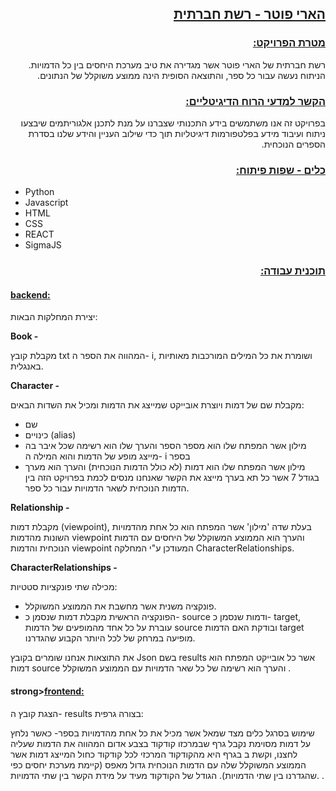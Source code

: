 <p dir="rtl">
<h2 dir="rtl"><strong><span style="text-decoration:underline;">הארי פוטר - רשת חברתית</span></strong></p></h2>


<p dir="rtl">
<h3 dir="rtl"><strong><span style="text-decoration:underline;">מטרת הפרויקט:</span></strong></p></h3>


<p dir="rtl">רשת חברתית של הארי פוטר אשר מגדירה את טיב מערכת היחסים בין כל הדמויות. הניתוח נעשה עבור כל ספר, והתוצאה הסופית הינה ממוצע משוקלל של הנתונים.</p>

<p dir="rtl">
<h3 dir="rtl"><strong><span style="text-decoration:underline;">הקשר למדעי הרוח הדיגיטליים:</span></strong></p></h3>


<p dir="rtl">
בפרויקט זה אנו משתמשים בידע התכנותי שצברנו על מנת לתכנן אלגוריתמים שיבצעו ניתוח ועיבוד מידע בפלטפורמות דיגיטליות תוך כדי שילוב העניין והידע שלנו בסדרת הספרים הנוכחית.</p>

<p dir="rtl">
<h3 dir="rtl"><strong><span style="text-decoration:underline;">כלים - שפות פיתוח:</span></strong></p></h3>

* Python 
* Javascript
* HTML
* CSS
* REACT
* SigmaJS

<p dir="rtl">
<h3 dir="rtl"><strong><span style="text-decoration:underline;">תוכנית עבודה:</span></strong></p></h3>

<p dir="rtl">
  
<h4><strong><span style="text-decoration:underline;">backend:</span></strong></p></h4>



  
יצירת המחלקות הבאות: </p>
<strong> Book - <p/> </strong>
מקבלת קובץ txt המהווה את הספר ה- i, ושומרת את כל המילים המורכבות מאותיות באנגלית.</p>
<strong> Character - <p/> </strong>
מקבלת שם של דמות ויוצרת אובייקט שמייצג את הדמות ומכיל את השדות הבאים: </p>
* שם
* כינויים (alias)
* מילון אשר המפתח שלו הוא מספר הספר והערך שלו הוא רשימה שכל איבר בה מייצג מופע של הדמות והוא המילה ה- i בספר
* מילון אשר המפתח שלו הוא דמות (לא כולל הדמות הנוכחית) והערך הוא מערך בגודל 7 אשר כל תא בערך מייצג את הקשר שאנחנו מנסים לכמת בפרויקט הזה בין הדמות הנוכחית לשאר הדמויות עבור כל ספר.</p>

<strong> Relationship - <p/> </strong>

מקבלת דמות (viewpoint), בעלת שדה 'מילון' אשר המפתח הוא כל אחת מהדמויות השונות מהדמות viewpoint והערך הוא הממוצע המשוקלל של היחסים עם הדמות הנוכחית והדמות viewpoint המעודכן ע"י המחלקה CharacterRelationships.
<p/>
<strong> CharacterRelationships - <p/></strong>
מכילה שתי פונקציות סטטיות: </p>

* פונקציה משנית אשר מחשבת את הממוצע המשוקלל.
* הפונקציה הראשית מקבלת דמות שנסמן כ- source ודמות שנסמן כ- target, עוברת על כל אחד מהמופעים של הדמות source ובודקת האם הדמות target מופיעה במרחק של לכל היותר הקבוע שהגדרנו. </p> 

את התוצאות אנחנו שומרים בקובץ Json בשם results אשר כל אובייקט המפתח הוא דמות source והערך הוא רשימה של כל שאר הדמויות עם הממוצע המשוקלל
.</p>
  
<h4>strong><span style="text-decoration:underline;">frontend:</span></strong></p></h4>


הצגת קובץ ה- results בצורה גרפית: </p>

שימוש בסרגל כלים מצד שמאל אשר מכיל את כל אחת מהדמויות בספר- כאשר נלחץ על דמות מסוימת נקבל גרף שבמרכזו קודקוד בצבע אדום המהווה את הדמות שעליה לחצנו, וקשת ב
בגרף היא מהקודקוד המרכזי לכל קודקוד כחול המייצג דמות אשר הממוצע המשוקלל שלה עם הדמות הנוכחית גדול מאפס (קיימת מערכת יחסים כפי שהגדרנו בין שתי הדמויות). הגודל של הקודקוד מעיד על מידת הקשר בין שתי הדמויות.
.</p>
